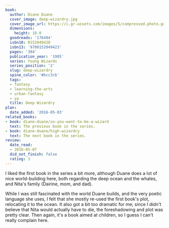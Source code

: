 ```yaml
---
book:
  author: Diane Duane
  cover_image: deep-wizardry.jpg
  cover_image_url: https://i.gr-assets.com/images/S/compressed.photo.goodreads.com/books/1389585314l/176494.jpg
  dimensions:
    height: 18.0
  goodreads: '176494'
  isbn10: 0152049428
  isbn13: '9780152049423'
  pages: '384'
  publication_year: '1985'
  series: Young Wizards
  series_position: '2'
  slug: deep-wizardry
  spine_color: '#bcc3cb'
  tags:
  - fantasy
  - learning-the-arts
  - urban-fantasy
  - ya
  title: Deep Wizardry
plan:
  date_added: '2016-05-03'
related_books:
- book: diane-duane/so-you-want-to-be-a-wizard
  text: The previous book in the series.
- book: diane-duane/high-wizardry
  text: The next book in the series.
review:
  date_read:
  - 2016-05-07
  did_not_finish: false
  rating: 3
---
```


I liked the first book in the series a bit more, although Duane does a lot of nice world-building here, both regarding the deep ocean and the whales, and Nita's family (Dairine, mom, and dad).

While I was still fascinated with the world Duane builds, and the very poetic language she uses, I felt that she mostly re-used the first book's plot, relocating it to the ocean. It also got a bit too dramatic for me; since I didn't believe that Nita would actually have to die, the foreshadowing and plot was pretty clear. Then again, it's a book aimed at children, so I guess I can't really complain here.
